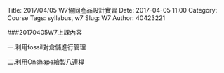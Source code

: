 Title: 2017/04/05 W7協同產品設計實習
Date: 2017-04-05 11:00
Category: Course
Tags: syllabus, w7
Slug: W7
Author: 40423221

###20170405W7上課內容

一.利用fossil對倉儲進行管理

二.利用Onshape繪製八連桿

<!-- PELICAN_END_SUMMARY -->
